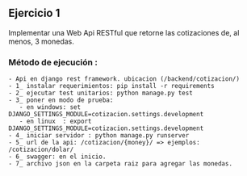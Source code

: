 ## Ejercicio 1
 Implementar una Web Api RESTful que retorne las cotizaciones de, al menos, 3 monedas.
 ### Método de ejecución :

    - Api en django rest framework. ubicacion (/backend/cotizacion/)
    - 1_ instalar requerimientos: pip install -r requirements
    - 2_ ejecutar test unitarios: python manage.py test
    - 3_ poner en modo de prueba:
       - en windows: set DJANGO_SETTINGS_MODULE=cotizacion.settings.development
       - en linux  : export DJANGO_SETTINGS_MODULE=cotizacion.settings.development
    - 4_ iniciar servidor : python manage.py runserver
    - 5_ url de la api: /cotizacion/{money}/ => ejemplos: /cotizacion/dolar/
    - 6_ swagger: en el inicio.
    - 7_ archivo json en la carpeta raiz para agregar las monedas. 
